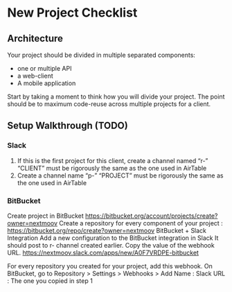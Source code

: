 



# New Project Checklist

## Architecture
Your project should be divided in multiple separated components: 

- one or multiple API
- a web-client
- A mobile application

Start by taking a moment to think how you will divide your project. 
The point should be to maximum code-reuse across multiple projects for a client.

## Setup Walkthrough (TODO)


### Slack
1. If this is the first project for this client, create a channel named “r-<CLIENT>” 
“CLIENT” must be rigorously the same as the one used in AirTable
2. Create a channel name “p-<PROJECT>”
“PROJECT” must be rigorously the same as the one used in AirTable

### BitBucket
Create project in BitBucket
https://bitbucket.org/account/projects/create?owner=nextmoov
Create a repository for every component of your project :
https://bitbucket.org/repo/create?owner=nextmoov
BitBucket + Slack Integration
Add a new configuration to the BitBucket integration in Slack
It should post to r-<CLIENT> channel created earlier.
Copy the value of the webhook URL.
 https://nextmoov.slack.com/apps/new/A0F7VRDPE-bitbucket

For every repository you created for your project, add this webhook. 
On BitBucket, go to Repository > Settings > Webhooks > Add
	Name : Slack
	URL : The one you copied in step 1



